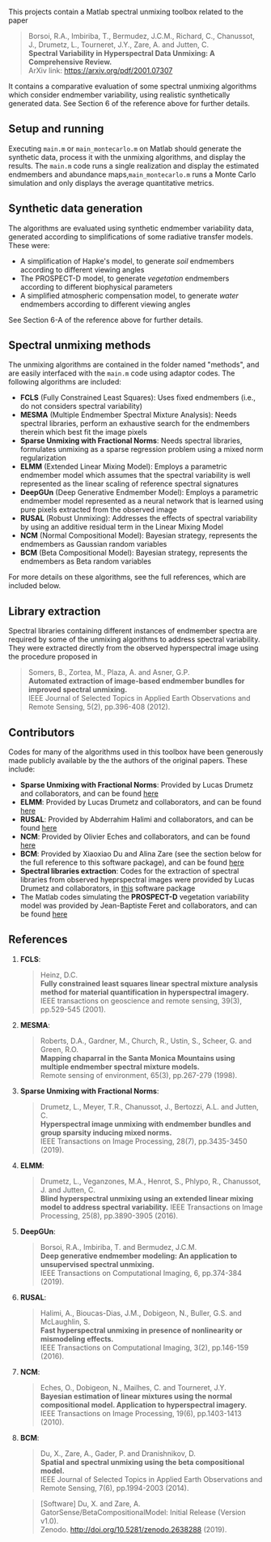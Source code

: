 This projects contain a Matlab spectral unmixing toolbox related to the paper

> Borsoi, R.A., Imbiriba, T., Bermudez, J.C.M., Richard, C., Chanussot, J., Drumetz, L., Tourneret, J.Y., Zare, A. and Jutten, C.  
> __Spectral Variability in Hyperspectral Data Unmixing: A Comprehensive Review.__  
> ArXiv link: <https://arxiv.org/pdf/2001.07307>  

It contains a comparative evaluation of some spectral unmixing algorithms which consider endmember variability, using realistic synthetically generated data. See Section 6 of the reference above for further details.


## Setup and running

Executing `main.m` or `main_montecarlo.m` on Matlab should generate the synthetic data, process it with the unmixing algorithms, and display the results. The `main.m` code runs a single realization and display the estimated endmembers and abundance maps,`main_montecarlo.m` runs a Monte Carlo simulation and only displays the average quantitative metrics.


## Synthetic data generation

The algorithms are evaluated using synthetic endmember variability data, generated according to simplifications of some radiative transfer models. These were:

* A simplification of Hapke's model, to generate *soil* endmembers according to different viewing angles
* The PROSPECT-D model, to generate *vegetation* endmembers according to different biophysical parameters
* A simplified atmospheric compensation model, to generate *water* endmembers according to different viewing angles

See Section 6-A of the reference above for further details.


## Spectral unmixing methods

The unmixing algorithms are contained in the folder named "methods", and are easily interfaced with the `main.m` code using adaptor codes. The following algorithms are included:

* __FCLS__ (Fully Constrained Least Squares): Uses fixed endmembers (i.e., do not considers spectral variability)
* __MESMA__ (Multiple Endmember Spectral Mixture Analysis): Needs spectral libraries, perform an exhaustive search for the endmembers therein which best fit the image pixels
* __Sparse Unmixing with Fractional Norms__: Needs spectral libraries, formulates unmixing as a sparse regression problem using a mixed norm regularization
* __ELMM__ (Extended Linear Mixing Model): Employs a parametric endmember model which assumes that the spectral variability is well represented as the linear scaling of reference spectral signatures
* __DeepGUn__ (Deep Generative Endmember Model): Employs a parametric endmember model represented as a neural network that is learned using pure pixels extracted from the observed image
* __RUSAL__ (Robust Unmixing): Addresses the effects of spectral variability by using an additive residual term in the Linear Mixing Model
* __NCM__ (Normal Compositional Model): Bayesian strategy, represents the endmembers as Gaussian random variables
* __BCM__ (Beta Compositional Model): Bayesian strategy, represents the endmembers as Beta random variables 

For more details on these algorithms, see the full references, which are included below.

##  Library extraction

Spectral libraries containing different instances of endmember spectra are required by some of the unmixing algorithms to address spectral variability. They were extracted directly from the observed hyperspectral image using the procedure proposed in

> Somers, B., Zortea, M., Plaza, A. and Asner, G.P.  
> __Automated extraction of image-based endmember bundles for improved spectral unmixing.__  
> IEEE Journal of Selected Topics in Applied Earth Observations and Remote Sensing, 5(2), pp.396-408 (2012).


## Contributors

Codes for many of the algorithms used in this toolbox have been generously made publicly available by the the authors of the original papers. These include:

* __Sparse Unmixing with Fractional Norms__: Provided by Lucas Drumetz and collaborators, and can be found [here](https://openremotesensing.net/knowledgebase/hyperspectral-image-unmixing-with-endmember-bundles-and-group-sparsity-inducing-mixed-norms/)
* __ELMM__: Provided by Lucas Drumetz and collaborators, and can be found [here](https://openremotesensing.net/knowledgebase/spectral-variability-and-extended-linear-mixing-model/)
* __RUSAL__: Provided by Abderrahim Halimi and collaborators, and can be found [here](https://sites.google.com/site/abderrahimhalimi/publications)
* __NCM__: Provided by Olivier Eches and collaborators, and can be found [here](http://olivier.eches.free.fr/research.html)
* __BCM__: Provided by Xiaoxiao Du and Alina Zare (see the section below for the full reference to this software package), and can be found [here](https://github.com/GatorSense/BetaCompositionalModel)
* __Spectral libraries extraction__: Codes for the extraction of spectral libraries from observed hyeprspectral images were provided by Lucas Drumetz and collaborators, in [this](https://openremotesensing.net/knowledgebase/hyperspectral-image-unmixing-with-endmember-bundles-and-group-sparsity-inducing-mixed-norms/) software package
* The Matlab codes simulating the __PROSPECT-D__ vegetation variability model was provided by Jean-Baptiste Feret and collaborators, and can be found [here](http://teledetection.ipgp.jussieu.fr/prosail/)


## References

1. __FCLS__:  
    > Heinz, D.C.  
    > __Fully constrained least squares linear spectral mixture analysis method for material quantification in hyperspectral imagery.__  
    > IEEE transactions on geoscience and remote sensing, 39(3), pp.529-545 (2001).

2. __MESMA__:  
    > Roberts, D.A., Gardner, M., Church, R., Ustin, S., Scheer, G. and Green, R.O.   
    > __Mapping chaparral in the Santa Monica Mountains using multiple endmember spectral mixture models.__   
    > Remote sensing of environment, 65(3), pp.267-279 (1998).

3. __Sparse Unmixing with Fractional Norms__:  
    > Drumetz, L., Meyer, T.R., Chanussot, J., Bertozzi, A.L. and Jutten, C.   
    > __Hyperspectral image unmixing with endmember bundles and group sparsity inducing mixed norms.__   
    > IEEE Transactions on Image Processing, 28(7), pp.3435-3450 (2019).  

4. __ELMM__:  
    > Drumetz, L., Veganzones, M.A., Henrot, S., Phlypo, R., Chanussot, J. and Jutten, C.  
    > __Blind hyperspectral unmixing using an extended linear mixing model to address spectral variability.__ 
    > IEEE Transactions on Image Processing, 25(8), pp.3890-3905 (2016).

5. __DeepGUn__:  
    > Borsoi, R.A., Imbiriba, T. and Bermudez, J.C.M.  
    > __Deep generative endmember modeling: An application to unsupervised spectral unmixing.__  
    > IEEE Transactions on Computational Imaging, 6, pp.374-384 (2019).

6. __RUSAL__:  
    > Halimi, A., Bioucas-Dias, J.M., Dobigeon, N., Buller, G.S. and McLaughlin, S.   
    > __Fast hyperspectral unmixing in presence of nonlinearity or mismodeling effects.__  
    > IEEE Transactions on Computational Imaging, 3(2), pp.146-159 (2016).

7. __NCM__:  
    > Eches, O., Dobigeon, N., Mailhes, C. and Tourneret, J.Y.   
    > __Bayesian estimation of linear mixtures using the normal compositional model. Application to hyperspectral imagery.__    
    > IEEE Transactions on Image Processing, 19(6), pp.1403-1413 (2010).   

8. __BCM__:  
    > Du, X., Zare, A., Gader, P. and Dranishnikov, D.  
    > __Spatial and spectral unmixing using the beta compositional model.__  
    > IEEE Journal of Selected Topics in Applied Earth Observations and Remote Sensing, 7(6), pp.1994-2003 (2014).  

    > [Software] Du, X. and Zare, A.  
    > GatorSense/BetaCompositionalModel: Initial Release (Version v1.0).   
    > Zenodo. http://doi.org/10.5281/zenodo.2638288 (2019).



